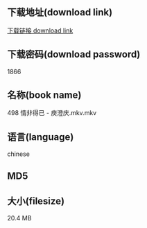 ## 下载地址(download link)
[下载链接 download link](https://voluble-croquembouche-d321dc.netlify.app/?s=498+%E6%83%85%E9%9D%9E%E5%BE%97%E5%B7%B2+-+%E5%BA%BE%E6%BE%84%E5%BA%86.mkv)

## 下载密码(download password)
1866

## 名称(book name)
498 情非得已 - 庾澄庆.mkv.mkv

## 语言(language)
chinese

## MD5


## 大小(filesize)
20.4 MB

